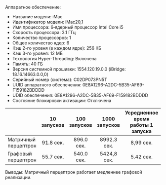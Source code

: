 Аппаратное обеспечение:

- Название модели:	iMac
- Идентификатор модели:	iMac20,1
- Имя процессора:	6‑ядерный процессор Intel Core i5
- Скорость процессора:	3.1 ГГц
- Количество процессоров:	1
- Общее количество ядер:	6
- Кэш 2-го уровня (в каждом ядре):	256 КБ
- Кэш 3-го уровня:	12 МБ
- Технология Hyper-Threading:	Включена
- Память:	40 ГБ
- Версия системной прошивки:	1554.120.19.0.0 (iBridge: 18.16.14663.0.0,0)
- Серийный номер (система):	C02DP073PN5T
- UUID аппаратного обеспечения:	0E8A1296-A2DC-5B35-AF69-F159182BDDDD
- UDID обеспечения:	0E8A1296-A2DC-5B35-AF69-F159182BDDDD
- Состояние блокировки активации:	Отключена

|  | 10 запусков | 100 запусков | 1000 запусков | Усредненное время работы 1 запуска |
| ------------- | :-----: | :-----: | :-----: | :-----: | 
| Матричный перцептрон | 91.8 сек. | 896.0 сек. | 8992.3 сек. | 8,99 сек. |
| Графовый перцептрон | 55.7 сек. | 540.0 сек. | 5424,8 сек. | 5.42 сек. |


Выводы:
Матричный перцептрон работает медленнее графовой реализации.